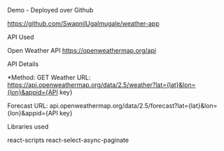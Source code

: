 
Demo - Deployed over Github 

https://github.com/SwapnilUgalmugale/weather-app


API Used

Open Weather API
https://openweathermap.org/api

API Details

*Method: GET
 Weather URL: https://api.openweathermap.org/data/2.5/weather?lat={lat}&lon={lon}&appid={API key}

Forecast URL: api.openweathermap.org/data/2.5/forecast?lat={lat}&lon={lon}&appid={API key}

Libraries used

react-scripts
react-select-async-paginate

